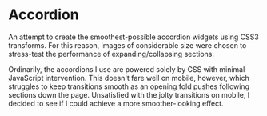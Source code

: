Accordion
==============

An attempt to create the smoothest-possible accordion widgets using CSS3 transforms. For this reason, images of considerable size were chosen to stress-test the performance of expanding/collapsing sections.

Ordinarily, the accordions I use are powered solely by CSS with minimal JavaScript intervention. This doesn't fare well on mobile, however, which struggles to keep transitions smooth as an opening fold pushes following sections down the page. Unsatisfied with the jolty transitions on mobile, I decided to see if I could achieve a more smoother-looking effect.
